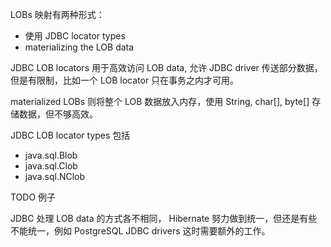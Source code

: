 LOBs 映射有两种形式：
- 使用 JDBC locator types
- materializing the LOB data


JDBC LOB locators 用于高效访问 LOB data, 允许 JDBC driver 传送部分数据，但是有限制，比如一个 LOB locator 只在事务之内才可用。


materialized LOBs 则将整个 LOB 数据放入内存，使用 String, char[], byte[] 存储数据，但不够高效。


JDBC LOB locator types 包括
- java.sql.Blob
- java.sql.Clob
- java.sql.NClob


TODO 例子


JDBC 处理 LOB data 的方式各不相同， Hibernate 努力做到统一，但还是有些不能统一，例如 PostgreSQL JDBC drivers 这时需要额外的工作。


